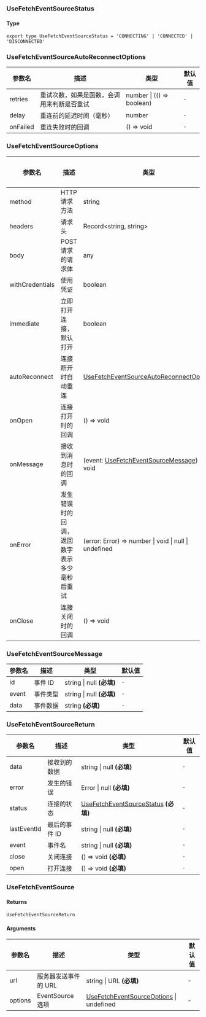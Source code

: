 ### UseFetchEventSourceStatus

#### Type

`export type UseFetchEventSourceStatus = 'CONNECTING' | 'CONNECTED' | 'DISCONNECTED'`


### UseFetchEventSourceAutoReconnectOptions

|参数名|描述|类型|默认值|
|---|---|---|---|
|retries|重试次数，如果是函数，会调用来判断是否重试|number \| (() => boolean) |`-`|
|delay|重连前的延迟时间（毫秒）|number |`-`|
|onFailed|重连失败时的回调|() => void |`-`|

### UseFetchEventSourceOptions

|参数名|描述|类型|默认值|
|---|---|---|---|
|method|HTTP 请求方法|string |`-`|
|headers|请求头|Record&lt;string, string&gt; |`-`|
|body|POST 请求的请求体|any |`-`|
|withCredentials|使用凭证|boolean |`-`|
|immediate|立即打开连接，默认打开|boolean |`-`|
|autoReconnect|连接断开时自动重连|[UseFetchEventSourceAutoReconnectOptions](#UseFetchEventSourceAutoReconnectOptions) |`-`|
|onOpen|连接打开时的回调|() => void |`-`|
|onMessage|接收到消息时的回调|(event: [UseFetchEventSourceMessage](#UseFetchEventSourceMessage)) => void |`-`|
|onError|发生错误时的回调，返回数字表示多少毫秒后重试|(error: Error) => number \| void \| null \| undefined |`-`|
|onClose|连接关闭时的回调|() => void |`-`|

### UseFetchEventSourceMessage

|参数名|描述|类型|默认值|
|---|---|---|---|
|id|事件 ID|string \| null  **(必填)**|`-`|
|event|事件类型|string \| null  **(必填)**|`-`|
|data|事件数据|string  **(必填)**|`-`|

### UseFetchEventSourceReturn

|参数名|描述|类型|默认值|
|---|---|---|---|
|data|接收到的数据|string \| null  **(必填)**|`-`|
|error|发生的错误|Error \| null  **(必填)**|`-`|
|status|连接的状态|[UseFetchEventSourceStatus](#UseFetchEventSourceStatus)  **(必填)**|`-`|
|lastEventId|最后的事件 ID|string \| null  **(必填)**|`-`|
|event|事件名|string \| null  **(必填)**|`-`|
|close|关闭连接|() => void  **(必填)**|`-`|
|open|打开连接|() => void  **(必填)**|`-`|

### UseFetchEventSource

#### Returns
`UseFetchEventSourceReturn`

#### Arguments
|参数名|描述|类型|默认值|
|---|---|---|---|
|url|服务器发送事件的 URL|string \| URL  **(必填)**|-|
|options|EventSource 选项|[UseFetchEventSourceOptions](#UseFetchEventSourceOptions) \| undefined |-|
